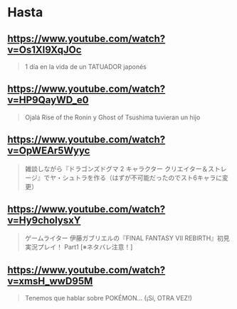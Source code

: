 # Hasta

## https://www.youtube.com/watch?v=Os1XI9XqJOc

> 1 día en la vida de un TATUADOR japonés

## https://www.youtube.com/watch?v=HP9QayWD_e0 

> Ojalá Rise of the Ronin y Ghost of Tsushima tuvieran un hijo

## https://www.youtube.com/watch?v=OpWEAr5Wyyc

> 雑談しながら『ドラゴンズドグマ 2 キャラクター クリエイター＆ストレージ』でヤ・シュトラを作る（はずが不可能だったのでスト6キャラに変更）

## https://www.youtube.com/watch?v=Hy9choIysxY

> ゲームライター 伊藤ガブリエルの『FINAL FANTASY VII REBIRTH』初見実況プレイ！ Part1 [※ネタバレ注意！]

## https://www.youtube.com/watch?v=xmsH_wwD95M 

> Tenemos que hablar sobre POKÉMON... (¡Sí, OTRA VEZ!) 
